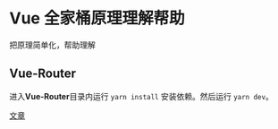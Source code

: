 # Vue 全家桶原理理解帮助
把原理简单化，帮助理解

## Vue-Router

进入**Vue-Router**目录内运行 `yarn install` 安装依赖。然后运行 `yarn dev`。

[文章](https://www.yuque.com/u120129/aygter/ky7qki)
